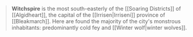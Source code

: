 > **Witchspire** is the most south-easterly of the [[Soaring Districts]] of [[Algidheart]], the capital of the [[Irrisen|Irriseni]] province of [[Bleakmarch]]. Here are found the majority of the city's monstrous inhabitants: predominantly cold fey and [[Winter wolf|winter wolves]].








